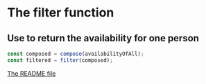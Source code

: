 # The filter function

## Use to return the availability for one person


```typescript
const composed = compose(availabilityOfAll);
const filtered = filter(composed);
```

[The README file](../README.md)
